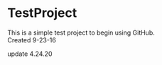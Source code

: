 # TestProject
This is a simple test project to begin using GitHub.  
Created 9-23-16

update 4.24.20

